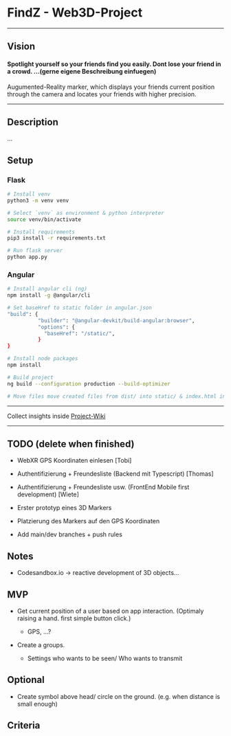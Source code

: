 # FindZ - Web3D-Project
---
## Vision

#### Spotlight yourself so your friends find you easily. Dont lose your friend in a crowd. ...(gerne eigene Beschreibung einfuegen)

Augumented-Reality marker, which displays your friends current position through the camera and locates your friends with higher precision.

---

## Description

...


## Setup

### Flask

```bash
# Install venv
python3 -m venv venv

# Select `venv` as environment & python interpreter
source venv/bin/activate

# Install requirements
pip3 install -r requirements.txt

# Run flask server
python app.py
```

### Angular



```bash
# Install angular cli (ng)
npm install -g @angular/cli

# Set baseHref to static folder in angular.json
"build": {
          "builder": "@angular-devkit/build-angular:browser",
          "options": {
            "baseHref": "/static/",
          }
}

# Install node packages
npm install

# Build project
ng build --configuration production --build-optimizer

# Move files move created files from dist/ into static/ & index.html into templates/

```

--- 

Collect insights inside [Project-Wiki](https://github.com/ThomasJon196/Findz/wiki)

---

## TODO (delete when finished)
- WebXR GPS Koordinaten einlesen [Tobi]
- Authentifizierung + Freundesliste (Backend mit Typescript) [Thomas]
- Authentifizierung + Freundesliste usw. (FrontEnd Mobile first development) [Wiete]
- Erster prototyp eines 3D Markers 
- Platzierung des Markers auf den GPS Koordinaten



- Add main/dev branches + push rules


## Notes

- Codesandbox.io -> reactive development of 3D objects...



## MVP

- Get current position of a user based on app interaction. (Optimaly raising a hand. first simple button click.)
    - GPS, ...?

- Create a groups.
    - Settings who wants to be seen/ Who wants to transmit


## Optional

- Create symbol above head/ circle on the ground. (e.g. when distance is small enough) 

## Criteria
